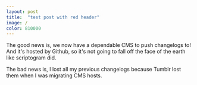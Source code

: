 ```yaml
---
layout: post
title:  "test post with red header"
image: /
color: 810000
---
```


The good news is, we now have a dependable CMS to push changelogs to! And it's hosted by Github, so it's not going to fall off the face of the earth like scriptogram did.

The bad news is, I lost all my previous changelogs because Tumblr lost them when I was migrating CMS hosts.
